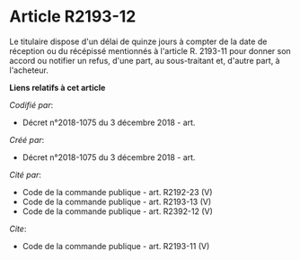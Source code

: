 # Article R2193-12

Le titulaire dispose d'un délai de quinze jours à compter de la date de réception ou du récépissé mentionnés à l'article R.
2193-11 pour donner son accord ou notifier un refus, d'une part, au sous-traitant et, d'autre part, à l'acheteur.

**Liens relatifs à cet article**

_Codifié par_:

  - Décret n°2018-1075 du 3 décembre 2018 - art.

_Créé par_:

  - Décret n°2018-1075 du 3 décembre 2018 - art.

_Cité par_:

  - Code de la commande publique - art. R2192-23 (V)
  - Code de la commande publique - art. R2193-13 (V)
  - Code de la commande publique - art. R2392-12 (V)

_Cite_:

  - Code de la commande publique - art. R2193-11 (V)
